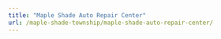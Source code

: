 ```yaml
---
title: "Maple Shade Auto Repair Center"
url: /maple-shade-township/maple-shade-auto-repair-center/
---
```

